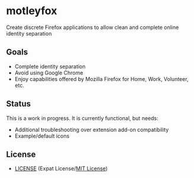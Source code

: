 # motleyfox

Create discrete Firefox applications to allow clean and complete online
identity separation

## Goals

- Complete identity separation
- Avoid using Google Chrome
- Enjoy capabilities offered by Mozilla Firefox for Home, Work, Volunteer, etc.

## Status

This is a work in progress. It is currently functional, but needs:

- Additional troubleshooting over extension add-on compatibility
- Example/default icons

## License

- [LICENSE](LICENSE) (Expat License/[MIT License](http://www.opensource.org/licenses/MIT))
